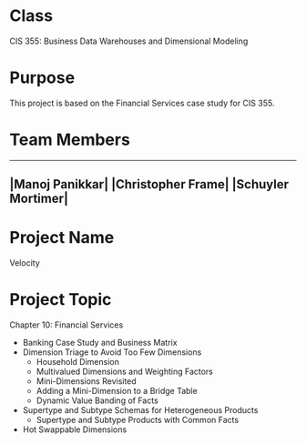 Class
==============================================================
CIS 355: Business Data Warehouses and Dimensional Modeling

Purpose
==============================================================
This project is based on the Financial Services case study for CIS 355.

Team Members
==============================================================
----------------
|Manoj Panikkar|
|Christopher Frame|
|Schuyler Mortimer|
-------------------
Project Name
==============================================================
Velocity

Project Topic
==============================================================
Chapter 10: Financial Services
  * Banking Case Study and Business Matrix
  * Dimension Triage to Avoid Too Few Dimensions
      * Household Dimension
      * Multivalued Dimensions and Weighting Factors
      * Mini-Dimensions Revisited
      * Adding a Mini-Dimension to a Bridge Table
      * Dynamic Value Banding of Facts
  * Supertype and Subtype Schemas for Heterogeneous Products
      * Supertype and Subtype Products with Common Facts
  * Hot Swappable Dimensions
